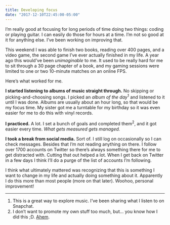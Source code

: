```yaml
---
title: Developing focus
date: "2017-12-10T22:45:00-05:00"
---
```


I’m really good at focusing for long periods of time doing two things: coding or playing guitar. I can easily do those for hours at a time. I’m not so good at it for anything else. I’ve been working on improving that.

This weekend I was able to finish two books, reading over 400 pages, and a video game, the second game I’ve ever actually finished in my life. A year ago this would’ve been *unimaginable* to me. It used to be really hard for me to sit through a 30 page chapter of a book, and my gaming sessions were limited to one or two 10-minute matches on an online FPS.

Here’s what worked for me.

**I started listening to albums of music straight through.** No skipping or picking-and-choosing songs. I picked an *album of the day*<sup>1</sup> and listened to it until I was done. Albums are usually about an hour long, so that would be my focus time. My sister got me a turntable for my birthday so it was even easier for me to do this with vinyl records.

**I practiced.** A lot. I set a bunch of goals and completed them<sup>2</sup>, and it got easier every time. *What gets measured gets managed.*

**I took a break from social media.** Sort of. I still log on occasionally so I can check messages. Besides that I’m not reading anything on there. I follow over 1700 accounts on Twitter so there’s always something there for me to get distracted with. Cutting that out helped a lot. When I get back on Twitter in a few days I think I’ll do a purge of the list of accounts I’m following.

I think what ultimately mattered was recognizing that this is something I want to change in my life and actually doing something about it. Apparently I do this more than most people (more on that later). Woohoo, personal improvement!

---

1. This is a great way to explore music. I’ve been sharing what I listen to on Snapchat.
2. I don’t want to promote my own stuff too much, but... you know how I did this ;D.
[Ahem](https://github.com/Preetam/transverse).
